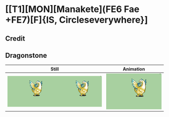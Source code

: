 # [\[T1\]\[MON\]\[Manakete\]\(FE6 Fae +FE7\)\[F\]{IS, Circleseverywhere}]

## Credit


	
## Dragonstone

| Still | Animation |
| :---: | :-------: |
| ![Dragonstone still](./Dragonstone_000.png) | ![Dragonstone animation](./Dragonstone.gif) |
